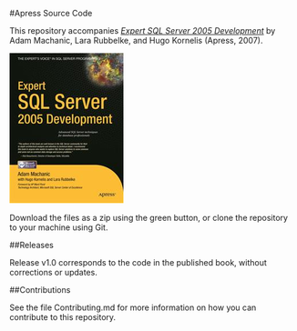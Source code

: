 #Apress Source Code

This repository accompanies [*Expert SQL Server 2005 Development*](http://www.apress.com/9781590597293) by Adam Machanic, Lara Rubbelke, and Hugo Kornelis (Apress, 2007).

![Cover image](9781590597293.jpg)

Download the files as a zip using the green button, or clone the repository to your machine using Git.

##Releases

Release v1.0 corresponds to the code in the published book, without corrections or updates.

##Contributions

See the file Contributing.md for more information on how you can contribute to this repository.

